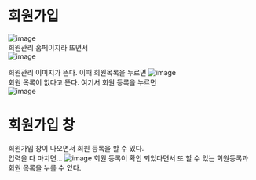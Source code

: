 # 회원가입
![image](https://user-images.githubusercontent.com/109999600/181663814-774b9c33-c803-4c50-9c81-ec161b484123.png)
<br>회원관리 홉페이지라 뜨면서<br>
![image](https://user-images.githubusercontent.com/109999600/181663873-a05998ae-c02d-4809-87af-f51da7f5d774.png)

회원관리 이미지가 뜬다.
이때 회원목록을 누르면
![image](https://user-images.githubusercontent.com/109999600/181664051-d0cd984b-68b3-44fa-988d-1e316aa8c835.png)
<br>
회원 목록이 없다고 뜬다.
여기서 회원 등록을 누르면<br> 
![image](https://user-images.githubusercontent.com/109999600/181664306-3905fb1f-d8ad-4707-867b-44fdffd86548.png)
<br>
# 회원가입 창
회원가입 창이 나오면서 회원 등록을 할 수 있다.<br>
입력을 다 마치면...
![image](https://user-images.githubusercontent.com/109999600/181664709-5cb32fc9-5f4f-4afe-8092-a4ac6ec9305d.png)
회원 등록이 확인 되었다면서 또 할 수 있는 회원등록과 회원 목록을 누를 수 있다.

